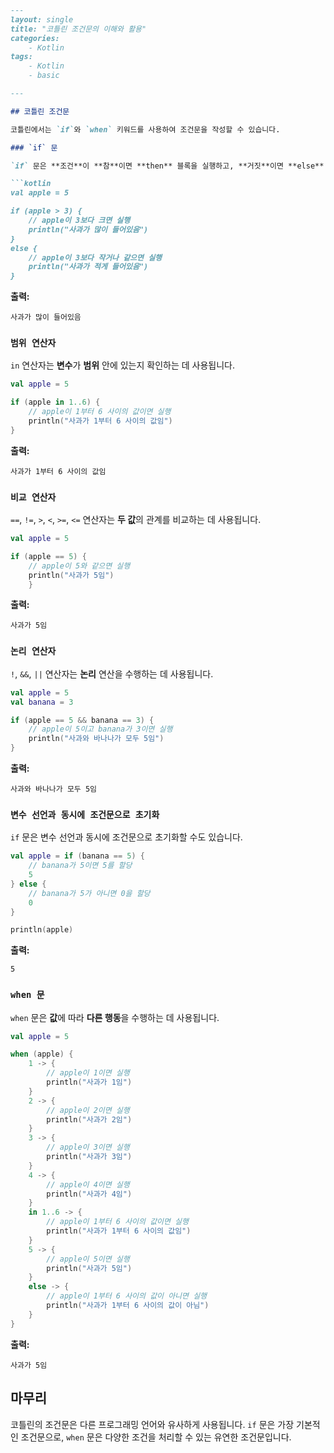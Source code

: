 ```markdown
---
layout: single
title: "코틀린 조건문의 이해와 활용"
categories:
    - Kotlin
tags:
    - Kotlin
    - basic

---

## 코틀린 조건문

코틀린에서는 `if`와 `when` 키워드를 사용하여 조건문을 작성할 수 있습니다.

### `if` 문

`if` 문은 **조건**이 **참**이면 **then** 블록을 실행하고, **거짓**이면 **else** 블록을 실행합니다.

```kotlin
val apple = 5

if (apple > 3) {
    // apple이 3보다 크면 실행
    println("사과가 많이 들어있음")
} 
else {
    // apple이 3보다 작거나 같으면 실행
    println("사과가 적게 들어있음")
}
```

**출력:**
```
사과가 많이 들어있음
```

### `범위 연산자`

`in` 연산자는 **변수**가 **범위** 안에 있는지 확인하는 데 사용됩니다.

```kotlin
val apple = 5

if (apple in 1..6) {
    // apple이 1부터 6 사이의 값이면 실행
    println("사과가 1부터 6 사이의 값임")
}
```

**출력:**
```
사과가 1부터 6 사이의 값임
```

### `비교 연산자`

`==`, `!=`, `>`, `<`, `>=`, `<=` 연산자는 **두 값**의 관계를 비교하는 데 사용됩니다.

```kotlin
val apple = 5

if (apple == 5) {
    // apple이 5와 같으면 실행
    println("사과가 5임")
    }
```

**출력:**
```
사과가 5임
```

### `논리 연산자`

`!`, `&&`, `||` 연산자는 **논리** 연산을 수행하는 데 사용됩니다.

```kotlin
val apple = 5
val banana = 3

if (apple == 5 && banana == 3) {
    // apple이 5이고 banana가 3이면 실행
    println("사과와 바나나가 모두 5임")
}
```

**출력:**
```
사과와 바나나가 모두 5임
```

### `변수 선언과 동시에 조건문으로 초기화`

`if` 문은 변수 선언과 동시에 조건문으로 초기화할 수도 있습니다.

```kotlin
val apple = if (banana == 5) {
    // banana가 5이면 5를 할당
    5
} else {
    // banana가 5가 아니면 0을 할당
    0
}

println(apple)
```

**출력:**
```
5
```

### `when 문`

`when` 문은 **값**에 따라 **다른 행동**을 수행하는 데 사용됩니다.

```kotlin
val apple = 5

when (apple) {
    1 -> {
        // apple이 1이면 실행
        println("사과가 1임")
    }
    2 -> {
        // apple이 2이면 실행
        println("사과가 2임")
    }
    3 -> {
        // apple이 3이면 실행
        println("사과가 3임")
    }
    4 -> {
        // apple이 4이면 실행
        println("사과가 4임")
    }
    in 1..6 -> {
        // apple이 1부터 6 사이의 값이면 실행
        println("사과가 1부터 6 사이의 값임")
    }
    5 -> {
        // apple이 5이면 실행
        println("사과가 5임")
    }
    else -> {
        // apple이 1부터 6 사이의 값이 아니면 실행
        println("사과가 1부터 6 사이의 값이 아님")
    }
}
```

**출력:**
```
사과가 5임
```

## 마무리

코틀린의 조건문은 다른 프로그래밍 언어와 유사하게 사용됩니다. `if` 문은 가장 기본적인 조건문으로, `when` 문은 다양한 조건을 처리할 수 있는 유연한 조건문입니다.
```